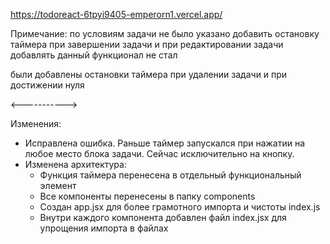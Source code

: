 https://todoreact-6tpyi9405-emperorn1.vercel.app/ 

Примечание: по условиям задачи не было указано добавить остановку таймера при завершении задачи и при редактировании задачи добавлять данный функционал не стал

были добавлены остановки таймера при удалении задачи и при достижении нуля

<----------->

Изменения:
- Исправлена ошибка. Раньше таймер запускался при нажатии на любое место блока задачи. Сейчас исключительно на кнопку.
- Изменена архитектура:
  - Функция таймера перенесена в отдельный функциональный элемент
  - Все компоненты перенесены в папку components
  - Создан app.jsx для более грамотного импорта и чистоты index.js
  - Внутри каждого компонента добавлен файл index.jsx для упрощения импорта в файлах
